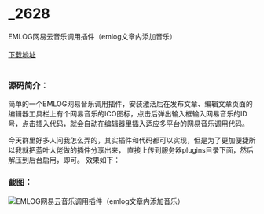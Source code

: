# _2628
EMLOG网易云音乐调用插件（emlog文章内添加音乐）
<br/></br>
[下载地址](https://www.uuid2.com/2628.html "下载地址")
<br/></br>
<h3>源码简介：</h3>
<p>简单的一个EMLOG网易音乐调用插件，安装激活后在发布文章、编辑文章页面的编辑器工具栏上有个网易音乐的ICO图标，点击后弹出输入框输入网易音乐的ID号，点击插入代码，就会自动在编辑器里插入适应多平台的网易音乐调用代码。

今天群里好多人问我怎么弄的，其实插件和代码都可以实现，但是为了更加便捷所以我就把蓝叶大佬做的插件分享出来，
直接上传到服务器plugins目录下面，然后解压到后台启用，即可。
效果如下：<p>
<h3>截图：</h3>
<img src="https://www.uuid2.com/wp-content/uploads/img/202105/6dd2f30380.png" alt="EMLOG网易云音乐调用插件（emlog文章内添加音乐）">
